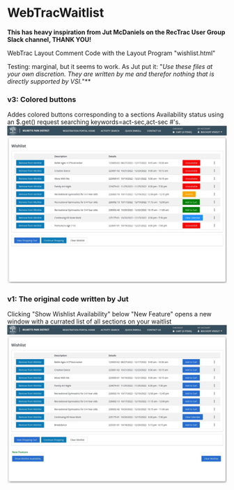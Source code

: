 # WebTracWaitlist
**This has heavy inspiration from Jut McDaniels on the RecTrac User Group Slack channel, THANK YOU!**



WebTrac Layout Comment Code with the Layout Program "wishlist.html"

Testing: marginal, but it seems to work. As Jut put it: "*Use these files at your own discretion.  They are written by me and therefor nothing that is directly supported by VSI.*"**

### v3: Colored buttons
Addes colored buttons corresponding to a sections Availability status using an $.get() request searching keywords=act-sec,act-sec #'s.
![alt text](https://github.com/wpdrbischoff/WebTracWaitlist/blob/main/v3-example.jpg?raw=true)


### v1: The original code written by Jut
Clicking "Show Wishlist Availability" below "New Feature" opens a new window with a currated list of all sections on your waitlist
![alt text](https://github.com/wpdrbischoff/WebTracWaitlist/blob/main/v1-example.jpg?raw=true)
